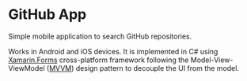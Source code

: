# GitHub App #

Simple mobile application to search GitHub repositories.

Works in Android and iOS devices. It is implemented in C# using [Xamarin.Forms](https://www.xamarin.com/forms) cross-platform framework following the Model-View-ViewModel ([MVVM](https://en.wikipedia.org/wiki/Model_View_ViewModel)) design pattern to decouple the UI from the model.